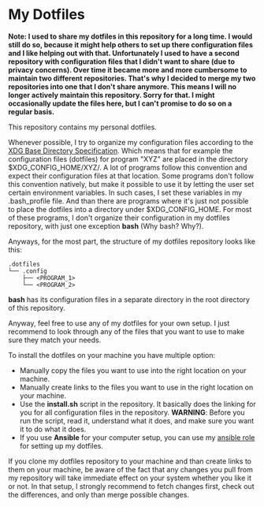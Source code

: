 # My Dotfiles

**Note: I used to share my dotfiles in this repository for a long time. I
would still do so, because it might help others to set up there configuration
files and I like helping out with that. Unfortunately I used to have a second
repository with configuration files that I didn't want to share (due to privacy
concerns). Over time it became more and more cumbersome to maintain two
different repositories. That's why I decided to merge my two repositories into
one that I don't share anymore. This means I will no longer actively maintain
this repository. Sorry for that. I might occasionally update the files here,
but I can't promise to do so on a regular basis.**



This repository contains my personal dotfiles.

Whenever possible, I try to organize my configuration files according to the
[XDG Base Directory Specification](https://specifications.freedesktop.org/basedir-spec/basedir-spec-latest.html).
Which means that for example the configuration files (dotfiles) for program
"XYZ" are placed in the directory $XDG_CONFIG_HOME/XYZ/. A lot of programs
follow this convention and expect their configuration files at that location.
Some programs don't follow this convention natively, but make it possible to
use it by letting the user set certain environment variables. In such cases, I
set these variables in my .bash_profile file. And than there are programs where
it's just not possible to place the dotfiles into a directory under
$XDG_CONFIG_HOME. For most of these programs, I don't organize their
configuration in my dotfiles repository, with just one exception **bash** (Why
bash? Why?).

Anyways, for the most part, the structure of my dotfiles repository looks like
this:

```
.dotfiles
└── .config
    ├── <PROGRAM_1>
    └── <PROGRAM_2>
```

**bash** has its configuration files in a separate directory in the root
directory of this repository.

Anyway, feel free to use any of my dotfiles for your own setup. I just
recommend to look through any of the files that you want to use to make sure
they match your needs.

To install the dotfiles on your machine you have multiple option:

- Manually copy the files you want to use into the right location on your
  machine.
- Manually create links to the files you want to use in the right location on
  your machine.
- Use the **install.sh** script in the repository. It basically does the
  linking for you for all configuration files in the repository. **WARNING**:
  Before you run the script, read it, understand what it does, and make sure
  you want it to do what it does.
- If you use **Ansible** for your computer setup, you can use my
  [ansible role](https://github.com/schuam/ansible_role_dotfiles) for setting
  up my dotfiles.

If you clone my dotfiles repository to your machine and than create links to
them on your machine, be aware of the fact that any changes you pull from my
repository will take immediate effect on your system whether you like it or
not. In that setup, I strongly recommend to fetch changes first, check out the
differences, and only than merge possible changes.
